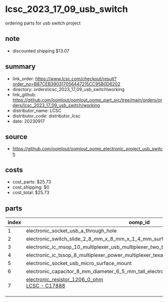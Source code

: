 # lcsc_2023_17_09_usb_switch
ordering parts for usb switch project 

## note
* discounted shipping $13.07  

## summary 
* link_order: https://www.lcsc.com/checkout/result?order_no=B87CEB390317056447215CC95B0D6202
* directory: orders\lcsc_2023_17_09_usb_switch\working  
* link_github: https://github.com/oomlout/oomlout_oomp_part_src/tree/main/orders/orders/lcsc_2023_17_09_usb_switch/working  
* distributor_name: LCSC  
* distributor_code: distributor_lcsc  
* date: 20230917  
## source
* https://github.com/oomlout/oomlout_oomp_electronic_project_usb_switch  

## costs  
* cost_parts: $25.73
* cost_shipping: $0
* cost_total: $25.73
## parts 
| index | oomp_id | quantity | part_number_distributor | price_paid | 
| --- | --- | --- | --- | --- | 
| 1 | electronic_socket_usb_a_through_hole | 10 | C2345 | $0.0537 | 
| 2 | electronic_switch_slide_2_8_mm_x_8_mm_x_1_4_mm_surface_mount_single_pole_double_throw | 50 | C431540 | $0.0459 | 
| 3 | electronic_ic_msop_10_multiplexer_usb_multiplexer_two_to_one_jiangsu_runic_tech_rs2227xn | 5 | C255478 | $0.3020 | 
| 4 | electronic_ic_tssop_8_multiplexer_power_multiplexer_texas_instruments_tps2113apw | 3 | C130052 | $1.48 | 
| 5 | electronic_socket_usb_micro_surface_mount | 50 | C319160 | $0.0649 | 
| 6 | electronic_capacitor_8_mm_diameter_6_5_mm_tall_electrolytic_220_micro_farad_10_volt | 10 | C249496 | $0.1182 | 
| 7 | [electronic_resistor_1206_0_ohm](https://github.com/oomlout/oomlout_oomp_part_src/tree/main/parts/electronic_resistor_1206_0_ohm/working)<br>[LCSC - C17888<br>](https://lcsc.com/product-detail/C17888.html)<br> | 5000 | C17888 | $0.0018 | 
